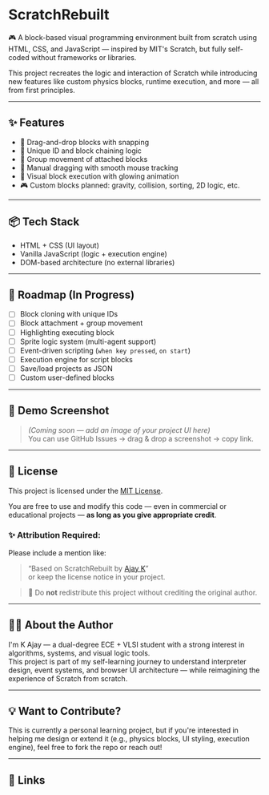 # ScratchRebuilt

🎮 A block-based visual programming environment built from scratch using HTML, CSS, and JavaScript — inspired by MIT's Scratch, but fully self-coded without frameworks or libraries.

This project recreates the logic and interaction of Scratch while introducing new features like custom physics blocks, runtime execution, and more — all from first principles.

---

## ✨ Features

- 🧱 Drag-and-drop blocks with snapping
- 🧠 Unique ID and block chaining logic
- 🧊 Group movement of attached blocks
- 🔁 Manual dragging with smooth mouse tracking
- 🔗 Visual block execution with glowing animation
- 🎮 Custom blocks planned: gravity, collision, sorting, 2D logic, etc.

---

## 📦 Tech Stack

- HTML + CSS (UI layout)
- Vanilla JavaScript (logic + execution engine)
- DOM-based architecture (no external libraries)

---

## 🚧 Roadmap (In Progress)

- [ ] Block cloning with unique IDs
- [ ] Block attachment + group movement
- [ ] Highlighting executing block
- [ ] Sprite logic system (multi-agent support)
- [ ] Event-driven scripting (`when key pressed`, `on start`)
- [ ] Execution engine for script blocks
- [ ] Save/load projects as JSON
- [ ] Custom user-defined blocks

---

## 📸 Demo Screenshot

> *(Coming soon — add an image of your project UI here)*  
> You can use GitHub Issues → drag & drop a screenshot → copy link.

---

## 📜 License

This project is licensed under the [MIT License](LICENSE).

You are free to use and modify this code — even in commercial or educational projects — **as long as you give appropriate credit**.

### ✨ Attribution Required:
Please include a mention like:

> “Based on ScratchRebuilt by [Ajay K](https://github.com/yourusername)”  
> or keep the license notice in your project.

> 🚫 Do **not** redistribute this project without crediting the original author.

---

## 🙋‍♂️ About the Author

I'm K Ajay — a dual-degree ECE + VLSI student with a strong interest in algorithms, systems, and visual logic tools.  
This project is part of my self-learning journey to understand interpreter design, event systems, and browser UI architecture — while reimagining the experience of Scratch from scratch.

---

## 💡 Want to Contribute?

This is currently a personal learning project, but if you're interested in helping me design or extend it (e.g., physics blocks, UI styling, execution engine), feel free to fork the repo or reach out!

---

## 🔗 Links

